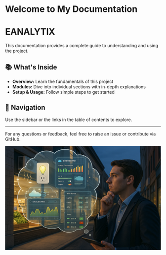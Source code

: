 # Welcome to My Documentation


# EANALYTIX


This documentation provides a complete guide to understanding and using the project.

## 📚 What's Inside

- **Overview:** Learn the fundamentals of this project
- **Modules:** Dive into individual sections with in-depth explanations
- **Setup & Usage:** Follow simple steps to get started

## 🧭 Navigation

Use the sidebar or the links in the table of contents to explore.

---

For any questions or feedback, feel free to raise an issue or contribute via GitHub.

 ![Enterprise creation form](./assets/Copilot_20250703_103636.png)